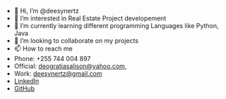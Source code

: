 - 👋 Hi, I’m @deesynertz
- 👀 I’m interested in Real Estate Project developement 
- 🌱 I’m currently learning different programming Languages like Python, Java
- 💞️ I’m looking to collaborate on my projects
- 📫 How to reach me 
-    Phone: +255 744 004 897
-    Official: deogratiasalison@yahoo.com,
-    Work: deesynertz@gmail.com 
-    [LinkedIn](https://www.linkedin.com/in/deogratias-alison/)
-    [GitHub](https://github.com/deesynertz/)

<!---
deesynertz/deesynertz is a ✨ special ✨ repository because its `README.md` (this file) appears on your GitHub profile.
You can click the Preview link to take a look at your changes.
--->
